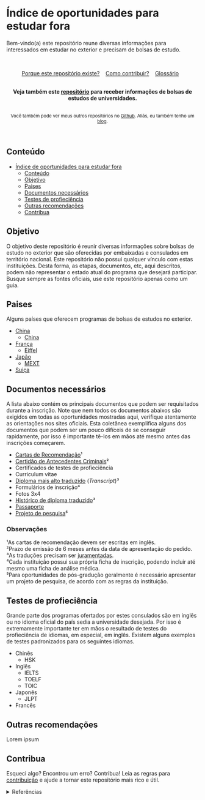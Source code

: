 # Índice de oportunidades para estudar fora

Bem-vindo(a) este repositório reune diversas informações para interessados em estudar no exterior e precisam de bolsas de estudo.

<br>
<p align="center">
  <a href="./why.md">Porque este repositório existe?</a>&nbsp;&nbsp;&nbsp;
  <a href="./contributing.md">Como contribuir?</a>&nbsp;&nbsp;&nbsp;
  <a href="./glossary.md">Glossário</a>&nbsp;&nbsp;&nbsp;
</p>

<br>

<div align="center">
  <b>Veja também este <a href="https://github.com/Daniel-EST/scholarships-alert">repositório</a> para receber informações de bolsas de estudos de universidades.</b>
</div>

<br>

<p align="center">
  <sub>Você também pode ver meus outros repositórios no <a href="https://www.github.com/Daniel-EST">Github</a>. Aliás, eu também tenho um <a href="https://www.daniel-est.github.io/blog">blog</a>.
</p>

<br>


## Conteúdo

- [Índice de oportunidades para estudar fora](#índice-de-oportunidades-para-estudar-fora)
  - [Conteúdo](#conteúdo)
  - [Objetivo](#objetivo)
  - [Paises](#paises)
  - [Documentos necessários](#documentos-necessários)
  - [Testes de profieciência](#testes-de-profieciência)
  - [Outras recomendações](#outras-recomendações)
  - [Contribua](#contribua)

## Objetivo
O objetivo deste repositório é reunir diversas informações sobre bolsas de estudo no exterior que são oferecidas por embaixadas e consulados em território nacional. 
Este repositório não possui qualquer vínculo com estas instituições. Desta forma, as etapas, documentos, etc, aqui descritos, podem não representar o estado atual do programa que desejará participar. Busque sempre as fontes oficiais, use este repositório apenas como um guia.

## Paises
Alguns países que oferecem programas de bolsas de estudos no exterior.

- [China](#)
  - [China](#)
- [França](#)
  - [Eiffel](#)
- [Japão](#)
  - [MEXT](#)
- [Suiça](#)

## Documentos necessários
A lista abaixo contém os principais documentos que podem ser requisitados durante a inscrição. Note que nem todos os documentos abaixos são exigidos em todas as oportunidades mostradas aqui, verifique atentamente as orientações nos sites oficiais. Esta coletânea exemplifica alguns dos documentos que podem ser um pouco difíceis de se conseguir rapidamente, por isso é importante tê-los em mãos até mesmo antes das inscrições começarem.

- [Cartas de Recomendação](./documents/recommendation-letter.md)¹
- [Certidão de Antecedentes Criminais](https://www.gov.br/pt-br/servicos/emitir-certidao-de-antecedentes-criminais)²
- Certificados de testes de profieciência
- Curriculum vitae
- [Diploma mais alto traduzido](./documents/degree-and-transcripts.md) (_Transcript_)³
- Formulários de inscrição⁴
- Fotos 3x4
- [Histórico de diploma traduzido](./documents/degree-and-transcripts.md)³
- [Passaporte](https://www.gov.br/pt-br/servicos/obter-passaporte-comum-para-brasileiro)
- [Projeto de pesquisa](./documents/degree.md)⁵

### Observações
¹As cartas de recomendação devem ser escritas em inglês.  
²Prazo de emissão de 6 meses antes da data de apresentação do pedido.  
³As traduções precisam ser [juramentadas](./documents/degree-and-transcripts.md).  
⁴Cada instituição possui sua própria ficha de inscrição, podendo incluir até mesmo uma ficha de análise médica.  
⁵Para oportunidades de pós-gradução geralmente é necessário apresentar um projeto de pesquisa, de acordo com as regras da instituição.  

## Testes de profieciência
Grande parte dos programas ofertados por estes consulados são em inglês ou no idioma oficial do país sedia a universidade desejada. Por isso é extremamente importante ter em mãos o resultado de testes do profieciência de idiomas, em especial, em inglês.
Existem alguns exemplos de testes padronizados para os seguintes idiomas.

- Chinês
  - HSK
- Inglês
  - IELTS
  - TOELF
  - TOIC
- Japonês
  - JLPT
- Francês

## Outras recomendações
Lorem ipsum

## Contribua
Esqueci algo? Encontrou um erro? Contribua! Leia as regras para [contribuição](./contributing.md) e ajude a tornar este repositório mais rico e útil.

<details>
  <summary>Referências</summary>
  <ul>
    <li>Referência 1</li>
    <li>Referência 2</li>
    <li>Referência 3</li>
    <li>Referência 4</li>
  </ul>
</details>
